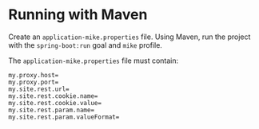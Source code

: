 # Running with Maven

Create an `application-mike.properties` file. Using Maven, run the project with the `spring-boot:run` goal and `mike` profile.

The `application-mike.properties` file must contain:

```text
my.proxy.host=
my.proxy.port=
my.site.rest.url=
my.site.rest.cookie.name=
my.site.rest.cookie.value=
my.site.rest.param.name=
my.site.rest.param.valueFormat=
```